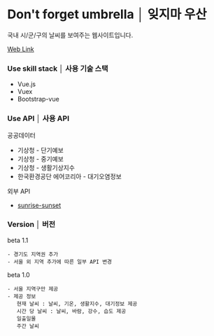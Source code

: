 # Don't forget umbrella │ 잊지마 우산

국내 시/군/구의 날씨를 보여주는 웹사이트입니다.

[Web Link](https://dontforgetumbrella.netlify.com/)

### Use skill stack │ 사용 기술 스택
- Vue.js
- Vuex
- Bootstrap-vue

### Use API │ 사용 API
공공데이터
- 기상청 - 단기예보
- 기상청 - 중기예보
- 기상청 - 생활기상지수
- 한국환경공단 에어코리아 - 대기오염정보

외부 API
- [sunrise-sunset](https://sunrise-sunset.org/api)

### Version │ 버전
beta 1.1
```
- 경기도 지역권 추가
- 서울 외 지역 추가에 따른 일부 API 변경  
```
beta 1.0
```
- 서울 지역구만 제공
- 제공 정보
   현재 날씨 : 날씨, 기온, 생활지수, 대기정보 제공
   시간 당 날씨 : 날씨, 바람, 강수, 습도 제공
   일출일몰
   주간 날씨
```